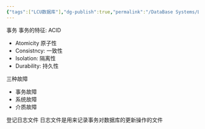 ```yaml
---
{"tags":["LCU数据库"],"dg-publish":true,"permalink":"/DataBase Systems/LCU Database System/第十一章 数据库恢复技术/","dgPassFrontmatter":true,"noteIcon":"","created":"2025-08-15T09:39:19.261+08:00","updated":"2025-06-21T15:29:23.972+08:00"}
---
```



事务
事务的特征: ACID
- Atomicity 原子性
- Consistncy: 一致性
- Isolation: 隔离性
- Durability: 持久性

三种故障
- 事务故障
- 系统故障
- 介质故障

登记日志文件
日志文件是用来记录事务对数据库的更新操作的文件

